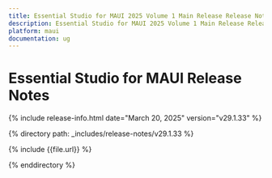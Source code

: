 ```yaml
---
title: Essential Studio for MAUI 2025 Volume 1 Main Release Release Notes  
description: Essential Studio for MAUI 2025 Volume 1 Main Release Release Notes  
platform: maui
documentation: ug
---
```


# Essential Studio for MAUI  Release Notes  

{% include release-info.html date="March 20, 2025"  version="v29.1.33" %} 

{% directory path: _includes/release-notes/v29.1.33 %}

{% include {{file.url}} %}

{% enddirectory %}